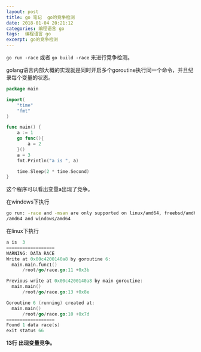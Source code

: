 ```yaml
---
layout: post
title: go 笔记  go的竞争检测
date: 2018-01-04 20:21:12
categories: 编程语言 go
tags:  编程语言 go
excerpt: go的竞争检测
---
```



`go run -race` 或者 `go build -race` 来进行竞争检测。

golang语言内部大概的实现就是同时开启多个goroutine执行同一个命令，并且纪录每个变量的状态。

```go 
package main

import(
    "time"
    "fmt"
)

func main() {
    a := 1
    go func(){
        a = 2
    }()
    a = 3
    fmt.Println("a is ", a)

    time.Sleep(2 * time.Second)
}

```

这个程序可以看出变量a出现了竞争。


在windows下执行
```sh
go run: -race and -msan are only supported on linux/amd64, freebsd/amd64, darwin
/amd64 and windows/amd64
```

在linux下执行
```go 
a is  3
==================
WARNING: DATA RACE
Write at 0x00c4200140a8 by goroutine 6:
  main.main.func1()
      /root/go/race.go:11 +0x3b

Previous write at 0x00c4200140a8 by main goroutine:
  main.main()
      /root/go/race.go:13 +0x8e

Goroutine 6 (running) created at:
  main.main()
      /root/go/race.go:10 +0x7d
==================
Found 1 data race(s)
exit status 66
```
**13行 出现变量竞争。**